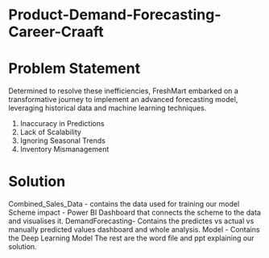# Product-Demand-Forecasting-Career-Craaft

# Problem Statement
Determined to resolve these inefficiencies, FreshMart embarked on a transformative journey to implement an advanced forecasting model, leveraging historical data and machine learning techniques.
1. Inaccuracy in Predictions
2. Lack of Scalability
3. Ignoring Seasonal Trends
4. Inventory Mismanagement


# Solution

Combined_Sales_Data - contains the data used for training our model Scheme impact - Power BI Dashboard that connects the scheme to the data and visualises it. DemandForecasting- Contains the predictes vs actual vs manually predicted values dashboard and whole analysis. Model - Contains the Deep Learning Model The rest are the word file and ppt explaining our solution.   
